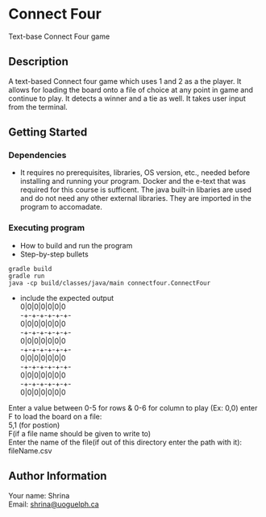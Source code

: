 # Connect Four
Text-base Connect Four game

## Description

A text-based Connect four game which uses 1 and 2 as a the player. It allows for loading the board onto a file of choice at any point in game and continue to play. It detects a winner and a tie as well. It takes user input from the terminal.

## Getting Started
### Dependencies

* It requires no prerequisites, libraries, OS version, etc., needed before installing and running your program. Docker and the e-text that was required for this course is sufficent. The java built-in libaries are used and do not need any other external libraries. They are imported in the program to accomadate. 

### Executing program

* How to build and run the program
* Step-by-step bullets
```
gradle build 
gradle run 
java -cp build/classes/java/main connectfour.ConnectFour
```
* include the expected output<br />
0|0|0|0|0|0|0<br />
-+-+-+-+-+-+-<br />
0|0|0|0|0|0|0<br />
-+-+-+-+-+-+-<br />
0|0|0|0|0|0|0<br />
-+-+-+-+-+-+-<br />
0|0|0|0|0|0|0<br />
-+-+-+-+-+-+-<br />
0|0|0|0|0|0|0<br />
-+-+-+-+-+-+-<br />
0|0|0|0|0|0|0<br />

Enter a value between 0-5 for rows & 0-6 for column to play (Ex: 0,0) enter F to load the board on a file:<br />
5,1 (for postion)<br />
F(if a file name should be given to write to)<br />
Enter the name of the file(if out of this directory enter the path with it):<br />
fileName.csv<br />

## Author Information

Your name: Shrina<br />
Email: shrina@uoguelph.ca





